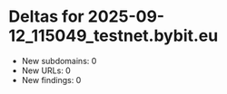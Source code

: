 # Deltas for 2025-09-12_115049_testnet.bybit.eu
- New subdomains: 0
- New URLs: 0
- New findings: 0
